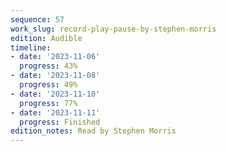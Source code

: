 ```yaml
---
sequence: 57
work_slug: record-play-pause-by-stephen-morris
edition: Audible
timeline:
- date: '2023-11-06'
  progress: 43%
- date: '2023-11-08'
  progress: 49%
- date: '2023-11-10'
  progress: 77%
- date: '2023-11-11'
  progress: Finished
edition_notes: Read by Stephen Morris
---
```


